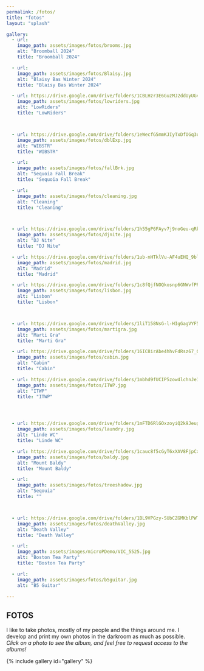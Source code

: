 ```yaml
---
permalink: /fotos/
title: "fotos"
layout: "splash"

gallery:
  - url: 
    image_path: assets/images/fotos/brooms.jpg
    alt: "Broomball 2024"
    title: "Broomball 2024"

  - url: 
    image_path: assets/images/fotos/Blaisy.jpg
    alt: "Blaisy Bas Winter 2024"
    title: "Blaisy Bas Winter 2024"

  - url: https://drive.google.com/drive/folders/1CBLHzr3E6GuzMJ2ddUyUGv1Wak5DYQs3?usp=sharing
    image_path: assets/images/fotos/lowriders.jpg
    alt: "LowRiders"
    title: "LowRiders"



  - url: https://drive.google.com/drive/folders/1eWecfG5mmKJIyTxDfOGq3umSteM9aAbP?usp=drive_link
    image_path: assets/images/fotos/dblExp.jpg
    alt: "WIBSTR"
    title: "WIBSTR"

  - url: 
    image_path: assets/images/fotos/fallBrk.jpg
    alt: "Sequoia Fall Break"
    title: "Sequoia Fall Break"

  - url: 
    image_path: assets/images/fotos/cleaning.jpg
    alt: "Cleaning"
    title: "Cleaning"



  - url: https://drive.google.com/drive/folders/1h55gP6FAyv7j9noGeu-qRkRVpR-u70SE?usp=sharing
    image_path: assets/images/fotos/djnite.jpg
    alt: "DJ Nite"
    title: "DJ Nite"

  - url: https://drive.google.com/drive/folders/1ub-nHTklVu-AF4uEHQ_9blAY9oH46JqZ?usp=drive_link
    image_path: assets/images/fotos/madrid.jpg
    alt: "Madrid"
    title: "Madrid"

  - url: https://drive.google.com/drive/folders/1c8fQjfNOQkosnp6GNWvfPR_lM6hzyAJn?usp=drive_link
    image_path: assets/images/fotos/lisbon.jpg
    alt: "Lisbon"
    title: "Lisbon"



  - url: https://drive.google.com/drive/folders/1liT158NsG-l-HIgGagVYF50jH4Auz8Z3?usp=drive_link
    image_path: assets/images/fotos/martigra.jpg
    alt: "Marti Gra"
    title: "Marti Gra"

  - url: https://drive.google.com/drive/folders/16IC8irAbe4hhvFdRsz67_Gr-N2pNuduZ?usp=drive_link
    image_path: assets/images/fotos/cabin.jpg
    alt: "Cabin"
    title: "Cabin"

  - url: https://drive.google.com/drive/folders/1mbhd9fUCIP5zow4lchnJe1so2BAaxzLC?usp=drive_link
    image_path: assets/images/fotos/ITWP.jpg
    alt: "ITWP"
    title: "ITWP"




  - url: https://drive.google.com/drive/folders/1mFTD6RlGOxzoyiQ2k9JeugQVn82OhNeJ?usp=drive_link
    image_path: assets/images/fotos/laundry.jpg
    alt: "Linde WC"
    title: "Linde WC"

  - url: https://drive.google.com/drive/folders/1cauc8f5cGyT6xXAV8FjpCxnrVNqmaHlI?usp=drive_link
    image_path: assets/images/fotos/baldy.jpg
    alt: "Mount Baldy"
    title: "Mount Baldy"

  - url: 
    image_path: assets/images/fotos/treeshadow.jpg
    alt: "Seqouia"
    title: ""



  - url: https://drive.google.com/drive/folders/1BL9VPGzy-SUbCZGMKblPWT4FO-2t9UNX?usp=drive_link
    image_path: assets/images/fotos/deathValley.jpg
    alt: "Death Valley"
    title: "Death Valley"

  - url: 
    image_path: assets/images/microPDemo/VIC_5525.jpg
    alt: "Boston Tea Party"
    title: "Boston Tea Party"

  - url: 
    image_path: assets/images/fotos/b5guitar.jpg
    alt: "B5 Guitar"

---
```


## FOTOS
I like to take photos, mostly of my people and the things around me. I develop and print my own photos in the darkroom as much as possible. *Click on a photo to see the album, and feel free to request access to the albums!*


<!-- {% include gallery caption="This is a sample gallery with **Markdown support**." %} -->

{% include gallery id="gallery"  %}
<!-- include.caption -->